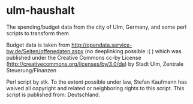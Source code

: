 ulm-haushalt
============

The spending/budget data from the city of Ulm, Germany, and some perl scripts to transform them

Budget data is taken from http://opendata.service-bw.de/Seiten/offenedaten.aspx (no deeplinking possible :( ) which was published under the Creative Commons cc-by License (http://creativecommons.org/licenses/by/3.0/de) by Stadt Ulm, Zentrale Steuerung/Finanzen

Perl script by stk. To the extent possible under law, Stefan Kaufmann has waived all copyright and related or neighboring rights to this script. This script is published from: Deutschland. 